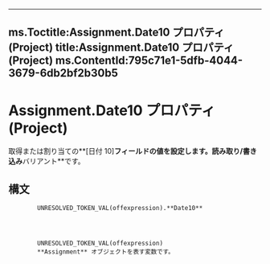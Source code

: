

---
ms.Toctitle:Assignment.Date10 プロパティ (Project)
title:Assignment.Date10 プロパティ (Project)
ms.ContentId:795c71e1-5dfb-4044-3679-6db2bf2b30b5
---
# Assignment.Date10 プロパティ (Project)




取得または割り当ての**[日付 10]**フィールドの値を設定します。読み取り/書き込み**バリアント**です。

## 構文

            UNRESOLVED_TOKEN_VAL(offexpression).**Date10**




            UNRESOLVED_TOKEN_VAL(offexpression)
            **Assignment** オブジェクトを表す変数です。




